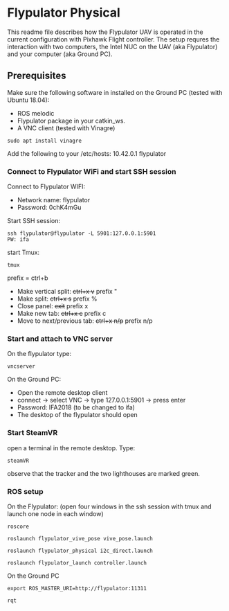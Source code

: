 # Flypulator Physical
This readme file describes how the Flypulator UAV is operated in the current configuration with Pixhawk Flight controller. The setup requres the interaction with two computers, the Intel NUC on the UAV (aka Flypulator) and your computer (aka Ground PC).
## Prerequisites
Make sure the following software in installed on the Ground PC (tested with Ubuntu 18.04):
- ROS melodic
- Flypulator package in your catkin_ws.
- A VNC client (tested with Vinagre)
```
sudo apt install vinagre
```
Add the following to your /etc/hosts:
10.42.0.1 flypulator
### Connect to Flypulator WiFi and start SSH session
Connect to Flypulator WIFI:
- Network name: flypulator
- Password: 0chK4mGu

Start SSH session:
```
ssh flypulator@flypulator -L 5901:127.0.0.1:5901
PW: ifa
```
start Tmux:
```
tmux
```
prefix = ctrl+b
- Make vertical split: ~~ctrl+x v~~ prefix "
- Make split: ~~ctrl+x s~~ prefix %
- Close panel: ~~exit~~ prefix x
- Make new tab: ~~ctrl+x c~~ prefix c
- Move to next/previous tab: ~~ctrl+x n/p~~ prefix n/p

### Start and attach to VNC server
On the flypulator type:
```
vncserver 
```

On the Ground PC:
- Open the remote desktop client
- connect -> select VNC -> type 127.0.0.1:5901 -> press enter
- Password: IFA2018 (to be changed to ifa)
- The desktop of the flypulator should open
### Start SteamVR
open a terminal in the remote desktop. Type:
```
steamVR
```
observe that the tracker and the two lighthouses are marked green.
### ROS setup

On the Flypulator: (open four windows in the ssh session with tmux and launch one node in each window)
```
roscore

roslaunch flypulator_vive_pose vive_pose.launch

roslaunch flypulator_physical i2c_direct.launch

roslaunch flypulator_launch controller.launch
```

On the Ground PC
```
export ROS_MASTER_URI=http://flypulator:11311

rqt
```




